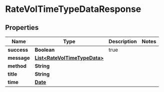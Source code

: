 
# RateVolTimeTypeDataResponse

## Properties
Name | Type | Description | Notes
------------ | ------------- | ------------- | -------------
**success** | **Boolean** | true | 
**message** | [**List&lt;RateVolTimeTypeData&gt;**](RateVolTimeTypeData.md) |  | 
**method** | **String** |  | 
**title** | **String** |  | 
**time** | [**Date**](Date.md) |  | 



